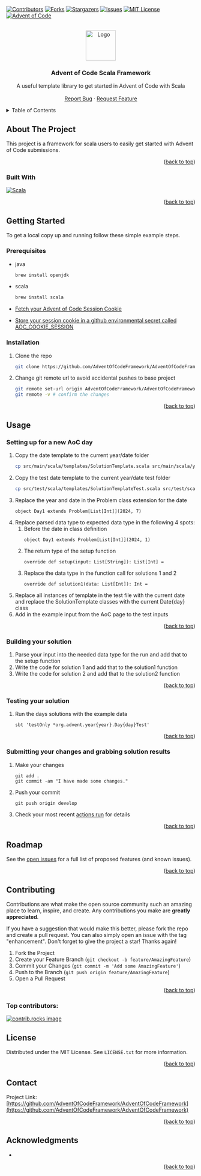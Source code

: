 <!-- Improved compatibility of back to top link: See: https://github.com/othneildrew/Best-README-Template/pull/73 -->
<a id="readme-top"></a>
<!--
*** Thanks for checking out the Best-README-Template. If you have a suggestion
*** that would make this better, please fork the repo and create a pull request
*** or simply open an issue with the tag "enhancement".
*** Don't forget to give the project a star!
*** Thanks again! Now go create something AMAZING! :D
-->



<!-- PROJECT SHIELDS -->
<!--
*** I'm using markdown "reference style" links for readability.
*** Reference links are enclosed in brackets [ ] instead of parentheses ( ).
*** See the bottom of this document for the declaration of the reference variables
*** for contributors-url, forks-url, etc. This is an optional, concise syntax you may use.
*** https://www.markdownguide.org/basic-syntax/#reference-style-links
-->
[![Contributors][contributors-shield]][contributors-url]
[![Forks][forks-shield]][forks-url]
[![Stargazers][stars-shield]][stars-url]
[![Issues][issues-shield]][issues-url]
[![MIT License][license-shield]][license-url]
[![Advent of Code][aoc-shield]][aoc-url]



<!-- PROJECT LOGO -->
<br />
<div align="center">
  <a href="https://aplwiki.com/images/0/0d/Advent_Of_Code_Logo.png">
    <img src="images/logo.png" alt="Logo" width="80" height="80">
  </a>

<h3 align="center">Advent of Code Scala Framework</h3>

  <p align="center">
    A useful template library to get started in Advent of Code with Scala
    <br />
    <br />
    <a href="https://github.com/AdventOfCodeFramework/AdventOfCodeFramework/issues/new?labels=bug&template=bug-report---.md">Report Bug</a>
    ·
    <a href="https://github.com/AdventOfCodeFramework/AdventOfCodeFramework/issues/new?labels=enhancement&template=feature-request---.md">Request Feature</a>
  </p>
</div>



<!-- TABLE OF CONTENTS -->
<details>
  <summary>Table of Contents</summary>
  <ol>
    <li>
      <a href="#about-the-project">About The Project</a>
      <ul>
        <li><a href="#built-with">Built With</a></li>
      </ul>
    </li>
    <li>
      <a href="#getting-started">Getting Started</a>
      <ul>
        <li><a href="#prerequisites">Prerequisites</a></li>
        <li><a href="#installation">Installation</a></li>
      </ul>
    </li>
    <li><a href="#usage">Usage</a>
        <ul>
            <li><a href="#setting-up-for-a-new-aoc-day">Setting up for a new AoC day</a></li>
            <li><a href="#building-your-solution">Building your solution</a></li>
            <li><a href="#testing-your-solution">Testing your solution</a></li>
            <li><a href="#submitting-your-changes-and-grabbing-solution-results">Submitting your changes and grabbing solution results</a></li>
        </ul>
    </li>
    <li><a href="#roadmap">Roadmap</a></li>
    <li><a href="#contributing">Contributing</a></li>
    <li><a href="#license">License</a></li>
    <li><a href="#contact">Contact</a></li>
    <li><a href="#acknowledgments">Acknowledgments</a></li>
  </ol>
</details>



<!-- ABOUT THE PROJECT -->
## About The Project

This project is a framework for scala users to easily get started with Advent of Code submissions.

<p align="right">(<a href="#readme-top">back to top</a>)</p>



### Built With

[![Scala][Scala.js]][Scala-url]

<p align="right">(<a href="#readme-top">back to top</a>)</p>



<!-- GETTING STARTED -->
## Getting Started

To get a local copy up and running follow these simple example steps.

### Prerequisites

* java
  ```sh
  brew install openjdk
  ```

* scala
  ```sh
  brew install scala
  ```
  
* [Fetch your Advent of Code Session Cookie](https://github.com/GreenLightning/advent-of-code-downloader?tab=readme-ov-file#how-do-i-get-my-session-cookie)

* [Store your session cookie in a github environmental secret called AOC_COOKIE_SESSION](https://docs.github.com/en/actions/security-for-github-actions/security-guides/using-secrets-in-github-actions)

### Installation

1. Clone the repo
   ```sh
   git clone https://github.com/AdventOfCodeFramework/AdventOfCodeFramework.git
   ```
2. Change git remote url to avoid accidental pushes to base project
   ```sh
   git remote set-url origin AdventOfCodeFramework/AdventOfCodeFramework
   git remote -v # confirm the changes
   ```

<p align="right">(<a href="#readme-top">back to top</a>)</p>



<!-- USAGE EXAMPLES -->
## Usage

### Setting up for a new AoC day

1. Copy the date template to the current year/date folder
   ```sh
   cp src/main/scala/templates/SolutionTemplate.scala src/main/scala/year{year}/Day{CurrentDate}.scala
   ```
2. Copy the test date template to the current year/date test folder
   ```sh
   cp src/test/scala/templates/SolutionTemplateTest.scala src/test/scala/year{year}/Day{CurrentDate}Test.scala
   ```
3. Replace the year and date in the Problem class extension for the date
   ```
   object Day1 extends Problem[List[Int]](2024, 7)
   ```
4. Replace parsed data type to expected data type in the following 4 spots:
    1. Before the date in class definition
       ```
       object Day1 extends Problem[List[Int]](2024, 1)
       ```
    2. The return type of the setup function
       ```
       override def setup(input: List[String]): List[Int] =
       ```
    3. Replace the data type in the function call for solutions 1 and 2
       ```
       override def solution1(data: List[Int]): Int =
       ```
5. Replace all instances of template in the test file with the current date and replace the SolutionTemplate classes with the current Date{day} class
6. Add in the example input from the AoC page to the test inputs

<p align="right">(<a href="#readme-top">back to top</a>)</p>

### Building your solution

1. Parse your input into the needed data type for the run and add that to the setup function
2. Write the code for solution 1 and add that to the solution1 function
3. Write the code for solution 2 and add that to the solution2 function

<p align="right">(<a href="#readme-top">back to top</a>)</p>

### Testing your solution
1. Run the days solutions with the example data
   ```shell
   sbt 'testOnly *org.advent.year{year}.Day{day}Test' 
   ```

<p align="right">(<a href="#readme-top">back to top</a>)</p>
   
### Submitting your changes and grabbing solution results
1. Make your changes
   ```
   git add .
   git commit -am "I have made some changes."
   ```
2. Push your commit
   ```
   git push origin develop
   ```
3. Check your most recent [actions run](https://github.com/AdventOfCodeFramework/AdventOfCodeFramework/actions) for details

<p align="right">(<a href="#readme-top">back to top</a>)</p>


<!-- ROADMAP -->
## Roadmap



See the [open issues](https://github.com/AdventOfCodeFramework/AdventOfCodeFramework/issues) for a full list of proposed features (and known issues).

<p align="right">(<a href="#readme-top">back to top</a>)</p>



<!-- CONTRIBUTING -->
## Contributing

Contributions are what make the open source community such an amazing place to learn, inspire, and create. Any contributions you make are **greatly appreciated**.

If you have a suggestion that would make this better, please fork the repo and create a pull request. You can also simply open an issue with the tag "enhancement".
Don't forget to give the project a star! Thanks again!

1. Fork the Project
2. Create your Feature Branch (`git checkout -b feature/AmazingFeature`)
3. Commit your Changes (`git commit -m 'Add some AmazingFeature'`)
4. Push to the Branch (`git push origin feature/AmazingFeature`)
5. Open a Pull Request

<p align="right">(<a href="#readme-top">back to top</a>)</p>

### Top contributors:

<a href="https://github.com/AdventOfCodeFramework/AdventOfCodeFramework/graphs/contributors">
  <img src="https://contrib.rocks/image?repo=AdventOfCodeFramework/AdventOfCodeFramework" alt="contrib.rocks image" />
</a>



<!-- LICENSE -->
## License

Distributed under the MIT License. See `LICENSE.txt` for more information.

<p align="right">(<a href="#readme-top">back to top</a>)</p>



<!-- CONTACT -->
## Contact

Project Link: [https://github.com/AdventOfCodeFramework/AdventOfCodeFramework](https://github.com/AdventOfCodeFramework/AdventOfCodeFramework)

<p align="right">(<a href="#readme-top">back to top</a>)</p>



<!-- ACKNOWLEDGMENTS -->
## Acknowledgments

* []()

<p align="right">(<a href="#readme-top">back to top</a>)</p>



<!-- MARKDOWN LINKS & IMAGES -->
<!-- https://www.markdownguide.org/basic-syntax/#reference-style-links -->
[contributors-shield]: https://img.shields.io/github/contributors/AdventOfCodeFramework/AdventOfCodeFramework.svg?style=for-the-badge
[contributors-url]: https://github.com/AdventOfCodeFramework/AdventOfCodeFramework/graphs/contributors
[forks-shield]: https://img.shields.io/github/forks/AdventOfCodeFramework/AdventOfCodeFramework.svg?style=for-the-badge
[forks-url]: https://github.com/AdventOfCodeFramework/AdventOfCodeFramework/network/members
[stars-shield]: https://img.shields.io/github/stars/AdventOfCodeFramework/AdventOfCodeFramework.svg?style=for-the-badge
[stars-url]: https://github.com/AdventOfCodeFramework/AdventOfCodeFramework/stargazers
[issues-shield]: https://img.shields.io/github/issues/AdventOfCodeFramework/AdventOfCodeFramework.svg?style=for-the-badge
[issues-url]: https://github.com/AdventOfCodeFramework/AdventOfCodeFramework/issues
[license-shield]: https://img.shields.io/github/license/AdventOfCodeFramework/AdventOfCodeFramework.svg?style=for-the-badge
[license-url]: https://github.com/AdventOfCodeFramework/AdventOfCodeFramework/blob/master/LICENSE.txt
[linkedin-shield]: https://img.shields.io/badge/-LinkedIn-black.svg?style=for-the-badge&logo=linkedin&colorB=555
[linkedin-url]: https://linkedin.com/in/linkedin_username
[product-screenshot]: images/screenshot.png
[Next.js]: https://img.shields.io/badge/next.js-000000?style=for-the-badge&logo=nextdotjs&logoColor=white
[Next-url]: https://nextjs.org/
[React.js]: https://img.shields.io/badge/React-20232A?style=for-the-badge&logo=react&logoColor=61DAFB
[React-url]: https://reactjs.org/
[Vue.js]: https://img.shields.io/badge/Vue.js-35495E?style=for-the-badge&logo=vuedotjs&logoColor=4FC08D
[Vue-url]: https://vuejs.org/
[Angular.io]: https://img.shields.io/badge/Angular-DD0031?style=for-the-badge&logo=angular&logoColor=white
[Angular-url]: https://angular.io/
[Svelte.dev]: https://img.shields.io/badge/Svelte-4A4A55?style=for-the-badge&logo=svelte&logoColor=FF3E00
[Svelte-url]: https://svelte.dev/
[Laravel.com]: https://img.shields.io/badge/Laravel-FF2D20?style=for-the-badge&logo=laravel&logoColor=white
[Laravel-url]: https://laravel.com
[Bootstrap.com]: https://img.shields.io/badge/Bootstrap-563D7C?style=for-the-badge&logo=bootstrap&logoColor=white
[Bootstrap-url]: https://getbootstrap.com
[JQuery.com]: https://img.shields.io/badge/jQuery-0769AD?style=for-the-badge&logo=jquery&logoColor=white
[JQuery-url]: https://jquery.com 
[Scala.js]: https://img.shields.io/badge/Scala-20232A?style=for-the-badge&logo=scala&logoColor=61DAFB
[Scala-url]: https://www.scala-lang.org/
[aoc-shield]: https://img.shields.io/badge/Advent%20Of%20Code-0769AD?style=for-the-badge&logo=adventofcode&logoColor=white
[aoc-url]: https://adventofcode.com/